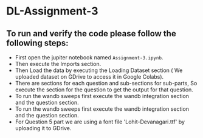 # DL-Assignment-3

## To run and verify the code please follow the following steps:

* First open the jupiter notebook named `Assignment-3.ipynb`.
* Then execute the Imports section.
* Then Load the data by executing the Loading Dataset section ( We uploaded dataset on GDrive to access it in Google Colabs).
* There are sections for each question and sub-sections for sub-parts, So execute the section for the question to get the output for that question.
* To run the wandb sweeps first execute the wandb integration section and the question section.
* To run the wandb sweeps first execute the wandb integration section and the question section.
* For Question 5 part we are using a font file 'Lohit-Devanagari.ttf' by uploading it to GDrive.
